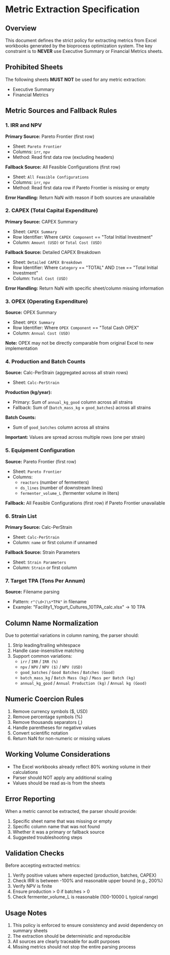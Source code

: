 # Metric Extraction Specification

## Overview
This document defines the strict policy for extracting metrics from Excel workbooks generated by the bioprocess optimization system. The key constraint is to **NEVER** use Executive Summary or Financial Metrics sheets.

## Prohibited Sheets
The following sheets **MUST NOT** be used for any metric extraction:
- Executive Summary
- Financial Metrics

## Metric Sources and Fallback Rules

### 1. IRR and NPV
**Primary Source:** Pareto Frontier (first row)
- Sheet: `Pareto Frontier`
- Columns: `irr`, `npv`
- Method: Read first data row (excluding headers)

**Fallback Source:** All Feasible Configurations (first row)
- Sheet: `All Feasible Configurations`
- Columns: `irr`, `npv`
- Method: Read first data row if Pareto Frontier is missing or empty

**Error Handling:** Return NaN with reason if both sources are unavailable

### 2. CAPEX (Total Capital Expenditure)
**Primary Source:** CAPEX Summary
- Sheet: `CAPEX Summary`
- Row Identifier: Where `CAPEX Component` == "Total Initial Investment"
- Column: `Amount (USD)` or `Total Cost (USD)`

**Fallback Source:** Detailed CAPEX Breakdown
- Sheet: `Detailed CAPEX Breakdown`
- Row Identifier: Where `Category` == "TOTAL" AND `Item` == "Total Initial Investment"
- Column: `Total Cost (USD)`

**Error Handling:** Return NaN with specific sheet/column missing information

### 3. OPEX (Operating Expenditure)
**Source:** OPEX Summary
- Sheet: `OPEX Summary`
- Row Identifier: Where `OPEX Component` == "Total Cash OPEX"
- Column: `Annual Cost (USD)`

**Note:** OPEX may not be directly comparable from original Excel to new implementation

### 4. Production and Batch Counts
**Source:** Calc-PerStrain (aggregated across all strain rows)
- Sheet: `Calc-PerStrain`

**Production (kg/year):**
- Primary: Sum of `annual_kg_good` column across all strains
- Fallback: Sum of (`batch_mass_kg` × `good_batches`) across all strains

**Batch Counts:**
- Sum of `good_batches` column across all strains

**Important:** Values are spread across multiple rows (one per strain)

### 5. Equipment Configuration
**Source:** Pareto Frontier (first row)
- Sheet: `Pareto Frontier`
- Columns: 
  - `reactors` (number of fermenters)
  - `ds_lines` (number of downstream lines)
  - `fermenter_volume_L` (fermenter volume in liters)

**Fallback:** All Feasible Configurations (first row) if Pareto Frontier unavailable

### 6. Strain List
**Primary Source:** Calc-PerStrain
- Sheet: `Calc-PerStrain`
- Column: `name` or first column if unnamed

**Fallback Source:** Strain Parameters
- Sheet: `Strain Parameters`
- Column: `Strain` or first column

### 7. Target TPA (Tons Per Annum)
**Source:** Filename parsing
- Pattern: `r"(\d+)\s*TPA"` in filename
- Example: "Facility1_Yogurt_Cultures_10TPA_calc.xlsx" → 10 TPA

## Column Name Normalization
Due to potential variations in column naming, the parser should:
1. Strip leading/trailing whitespace
2. Handle case-insensitive matching
3. Support common variations:
   - `irr` / `IRR` / `IRR (%)`
   - `npv` / `NPV` / `NPV ($)` / `NPV (USD)`
   - `good_batches` / `Good Batches` / `Batches (Good)`
   - `batch_mass_kg` / `Batch Mass (kg)` / `Mass per Batch (kg)`
   - `annual_kg_good` / `Annual Production (kg)` / `Annual kg (Good)`

## Numeric Coercion Rules
1. Remove currency symbols ($, USD)
2. Remove percentage symbols (%)
3. Remove thousands separators (,)
4. Handle parentheses for negative values
5. Convert scientific notation
6. Return NaN for non-numeric or missing values

## Working Volume Considerations
- The Excel workbooks already reflect 80% working volume in their calculations
- Parser should NOT apply any additional scaling
- Values should be read as-is from the sheets

## Error Reporting
When a metric cannot be extracted, the parser should provide:
1. Specific sheet name that was missing or empty
2. Specific column name that was not found
3. Whether it was a primary or fallback source
4. Suggested troubleshooting steps

## Validation Checks
Before accepting extracted metrics:
1. Verify positive values where expected (production, batches, CAPEX)
2. Check IRR is between -100% and reasonable upper bound (e.g., 200%)
3. Verify NPV is finite
4. Ensure production > 0 if batches > 0
5. Check fermenter_volume_L is reasonable (100-10000 L typical range)

## Usage Notes
1. This policy is enforced to ensure consistency and avoid dependency on summary sheets
2. The extraction should be deterministic and reproducible
3. All sources are clearly traceable for audit purposes
4. Missing metrics should not stop the entire parsing process
